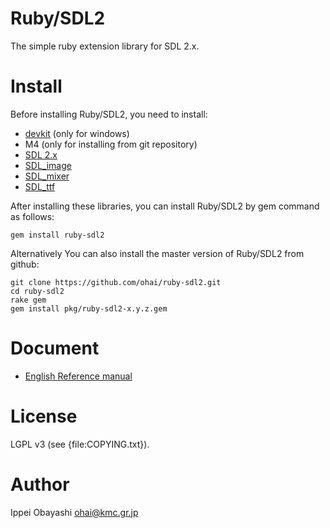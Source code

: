 # Ruby/SDL2

The simple ruby extension library for SDL 2.x.

# Install
Before installing Ruby/SDL2, you need to install:

* [devkit](http://rubyinstaller.org/add-ons/devkit/) (only for windows)
* M4 (only for installing from git repository)
* [SDL 2.x](http://www.libsdl.org/download-2.0.php)
* [SDL_image](https://www.libsdl.org/projects/SDL_image/)
* [SDL_mixer](https://www.libsdl.org/projects/SDL_mixer/)
* [SDL_ttf](https://www.libsdl.org/projects/SDL_ttf/)

After installing these libraries, you can install Ruby/SDL2 by gem command as follows:

    gem install ruby-sdl2
    
Alternatively You can also install the master version of Ruby/SDL2 from github:

    git clone https://github.com/ohai/ruby-sdl2.git
    cd ruby-sdl2
    rake gem
    gem install pkg/ruby-sdl2-x.y.z.gem

# Document

* [English Reference manual](http://ohai.github.io/ruby-sdl2/doc-en/)

# License

LGPL v3 (see {file:COPYING.txt}).

# Author

Ippei Obayashi <ohai@kmc.gr.jp>
